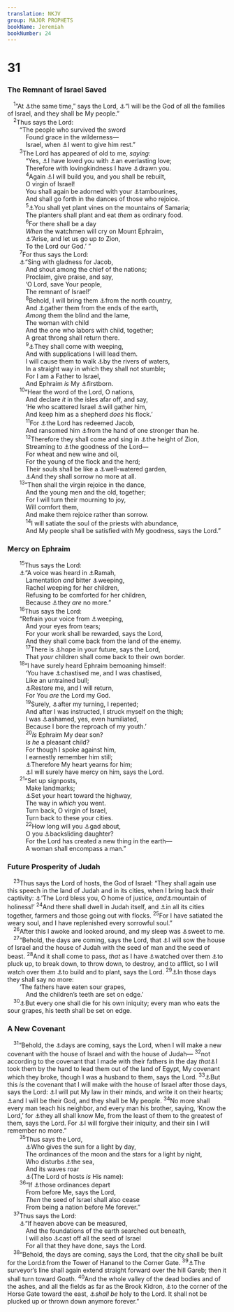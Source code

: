 ```yaml
---
translation: NKJV
group: MAJOR PROPHETS
bookName: Jeremiah 
bookNumber: 24
---
```


<div class="title"><h1>31</h1><h3>The Remnant of Israel Saved</h3></div>
<span class="verse gie_31_1"> <sup>1</sup>“At <a data-toggle="tooltip" data-placement="bottom" title="Jer. 30:24">⚓</a>the same time,” says the Lord, <a data-toggle="tooltip" data-placement="bottom" title="Jer. 30:22">⚓</a>“I will be the God of all the families of Israel, and they shall be My people.”<br/></span>
<span class="verse gie_31_2"> <sup>2</sup>Thus says the Lord:<br/>  “The people who survived the sword<br/>   Found grace in the wilderness—<br/>   Israel, when <a data-toggle="tooltip" data-placement="bottom" title="Ex. 33:14; Num. 10:33; Deut. 1:33; Josh. 1:13; Ps. 95:11; Is. 63:14">⚓</a>I went to give him rest.”<br/></span>
<span class="verse gie_31_3">  <sup>3</sup>The Lord has appeared of old to me, <i>saying:</i><br/>   “Yes, <a data-toggle="tooltip" data-placement="bottom" title="Deut. 4:37; 7:8; Mal. 1:2">⚓</a>I have loved you with <a data-toggle="tooltip" data-placement="bottom" title="Is. 43:4; Rom. 11:28">⚓</a>an everlasting love;<br/>   Therefore with lovingkindness I have <a data-toggle="tooltip" data-placement="bottom" title="Hos. 11:4">⚓</a>drawn you.<br/></span>
<span class="verse gie_31_4">   <sup>4</sup>Again <a data-toggle="tooltip" data-placement="bottom" title="Jer. 33:7">⚓</a>I will build you, and you shall be rebuilt,<br/>   O virgin of Israel!<br/>   You shall again be adorned with your <a data-toggle="tooltip" data-placement="bottom" title="Ex. 15:20; Judg. 11:34; Ps. 149:3">⚓</a>tambourines,<br/>   And shall go forth in the dances of those who rejoice.<br/></span>
<span class="verse gie_31_5">   <sup>5</sup><a data-toggle="tooltip" data-placement="bottom" title="Ps. 107:37; Is. 65:21; Ezek. 28:26; Amos 9:14">⚓</a>You shall yet plant vines on the mountains of Samaria;<br/>   The planters shall plant and eat <i>them</i> as ordinary food.<br/></span>
<span class="verse gie_31_6">   <sup>6</sup>For there shall be a day<br/>   <i>When</i> the watchmen will cry on Mount Ephraim,<br/>   <a data-toggle="tooltip" data-placement="bottom" title="(Is. 2:3; Jer. 31:12; 50:4, 5; Mic. 4:2)">⚓</a>‘Arise, and let us go up <i>to</i> Zion,<br/>   To the Lord our God.’ ”<br/></span>
<span class="verse gie_31_7">  <sup>7</sup>For thus says the Lord:<br/>  <a data-toggle="tooltip" data-placement="bottom" title="Is. 12:5, 6">⚓</a>“Sing with gladness for Jacob,<br/>   And shout among the chief of the nations;<br/>   Proclaim, give praise, and say,<br/>   ‘O Lord, save Your people,<br/>   The remnant of Israel!’<br/></span>
<span class="verse gie_31_8">   <sup>8</sup>Behold, I will bring them <a data-toggle="tooltip" data-placement="bottom" title="Jer. 3:12, 18; 23:8">⚓</a>from the north country,<br/>   And <a data-toggle="tooltip" data-placement="bottom" title="Deut. 30:4; Is. 43:6; Ezek. 20:34, 41; 34:13">⚓</a>gather them from the ends of the earth,<br/>   <i>Among</i> them the blind and the lame,<br/>   The woman with child<br/>   And the one who labors with child, together;<br/>   A great throng shall return there.<br/></span>
<span class="verse gie_31_9">   <sup>9</sup><a data-toggle="tooltip" data-placement="bottom" title="(Ps. 126:5; Jer. 50:4)">⚓</a>They shall come with weeping,<br/>   And with supplications I will lead them.<br/>   I will cause them to walk <a data-toggle="tooltip" data-placement="bottom" title="Is. 35:8; 43:19; 49:10, 11">⚓</a>by the rivers of waters,<br/>   In a straight way in which they shall not stumble;<br/>   For I am a Father to Israel,<br/>   And Ephraim <i>is</i> My <a data-toggle="tooltip" data-placement="bottom" title="Ex. 4:22">⚓</a>firstborn.<br/></span>
<span class="verse gie_31_10">  <sup>10</sup>“Hear the word of the Lord, O nations,<br/>   And declare <i>it</i> in the isles afar off, and say,<br/>   ‘He who scattered Israel <a data-toggle="tooltip" data-placement="bottom" title="Is. 40:11; Ezek. 34:12–14">⚓</a>will gather him,<br/>   And keep him as a shepherd <i>does</i> his flock.’<br/></span>
<span class="verse gie_31_11">   <sup>11</sup>For <a data-toggle="tooltip" data-placement="bottom" title="Is. 44:23; 48:20; Jer. 15:21; 50:19">⚓</a>the Lord has redeemed Jacob,<br/>   And ransomed him <a data-toggle="tooltip" data-placement="bottom" title="Is. 49:24">⚓</a>from the hand of one stronger than he.<br/></span>
<span class="verse gie_31_12">   <sup>12</sup>Therefore they shall come and sing in <a data-toggle="tooltip" data-placement="bottom" title="Ezek. 17:23">⚓</a>the height of Zion,<br/>   Streaming to <a data-toggle="tooltip" data-placement="bottom" title="Hos. 3:5">⚓</a>the goodness of the Lord—<br/>   For wheat and new wine and oil,<br/>   For the young of the flock and the herd;<br/>   Their souls shall be like a <a data-toggle="tooltip" data-placement="bottom" title="Is. 58:11">⚓</a>well-watered garden,<br/>   <a data-toggle="tooltip" data-placement="bottom" title="Is. 35:10; 65:19; (John 16:22; Rev. 21:4)">⚓</a>And they shall sorrow no more at all.<br/></span>
<span class="verse gie_31_13">  <sup>13</sup>“Then shall the virgin rejoice in the dance,<br/>   And the young men and the old, together;<br/>   For I will turn their mourning to joy,<br/>   Will comfort them,<br/>   And make them rejoice rather than sorrow.<br/></span>
<span class="verse gie_31_14">   <sup>14</sup>I will satiate the soul of the priests with abundance,<br/>   And My people shall be satisfied with My goodness, says the Lord.”<br/></span>
<div class="title"><h3>Mercy on Ephraim</h3></div>
<span class="verse gie_31_15">  <sup>15</sup>Thus says the Lord:<br/>  <a data-toggle="tooltip" data-placement="bottom" title="Matt. 2:17, 18">⚓</a>“A voice was heard in <a data-toggle="tooltip" data-placement="bottom" title="Josh. 18:25; Judg. 4:5; Is. 10:29; Jer. 40:1">⚓</a>Ramah,<br/>   Lamentation <i>and</i> bitter <a data-toggle="tooltip" data-placement="bottom" title="Gen. 37:35">⚓</a>weeping,<br/>   Rachel weeping for her children,<br/>   Refusing to be comforted for her children,<br/>   Because <a data-toggle="tooltip" data-placement="bottom" title="Jer. 10:20">⚓</a>they <i>are</i> no more.”<br/></span>
<span class="verse gie_31_16">  <sup>16</sup>Thus says the Lord:<br/>  “Refrain your voice from <a data-toggle="tooltip" data-placement="bottom" title="(Is. 25:8; 30:19)">⚓</a>weeping,<br/>   And your eyes from tears;<br/>   For your work shall be rewarded, says the Lord,<br/>   And they shall come back from the land of the enemy.<br/></span>
<span class="verse gie_31_17">   <sup>17</sup>There is <a data-toggle="tooltip" data-placement="bottom" title="Jer. 29:11">⚓</a>hope in your future, says the Lord,<br/>   That <i>your</i> children shall come back to their own border.<br/></span>
<span class="verse gie_31_18">  <sup>18</sup>“I have surely heard Ephraim bemoaning himself:<br/>   ‘You have <a data-toggle="tooltip" data-placement="bottom" title="Job 5:17; Ps. 94:12">⚓</a>chastised me, and I was chastised,<br/>   Like an untrained bull;<br/>   <a data-toggle="tooltip" data-placement="bottom" title="Ps. 80:3, 7, 19; Jer. 17:4; Lam. 5:21; (Acts 3:26)">⚓</a>Restore me, and I will return,<br/>   For You <i>are</i> the Lord my God.<br/></span>
<span class="verse gie_31_19">   <sup>19</sup>Surely, <a data-toggle="tooltip" data-placement="bottom" title="Deut. 30:2">⚓</a>after my turning, I repented;<br/>   And after I was instructed, I struck myself on the thigh;<br/>   I was <a data-toggle="tooltip" data-placement="bottom" title="Ezek. 36:31; (Zech. 12:10)">⚓</a>ashamed, yes, even humiliated,<br/>   Because I bore the reproach of my youth.’<br/></span>
<span class="verse gie_31_20">   <sup>20</sup><i>Is</i> Ephraim My dear son?<br/>   <i>Is</i> <i>he</i> a pleasant child?<br/>   For though I spoke against him,<br/>   I earnestly remember him still;<br/>   <a data-toggle="tooltip" data-placement="bottom" title="Gen. 43:30; Deut. 32:36; Judg. 10:16; Is. 63:15; Hos. 11:8">⚓</a>Therefore My heart yearns for him;<br/>   <a data-toggle="tooltip" data-placement="bottom" title="Is. 57:18; Jer. 3:12; 12:15; (Hos. 14:4); Mic. 7:18">⚓</a>I will surely have mercy on him, says the Lord.<br/></span>
<span class="verse gie_31_21">  <sup>21</sup>“Set up signposts,<br/>   Make landmarks;<br/>   <a data-toggle="tooltip" data-placement="bottom" title="Jer. 50:5">⚓</a>Set your heart toward the highway,<br/>   The way in <i>which</i> you went.<br/>   Turn back, O virgin of Israel,<br/>   Turn back to these your cities.<br/></span>
<span class="verse gie_31_22">   <sup>22</sup>How long will you <a data-toggle="tooltip" data-placement="bottom" title="Jer. 2:18, 23, 36">⚓</a>gad about,<br/>   O you <a data-toggle="tooltip" data-placement="bottom" title="Jer. 3:6, 8, 11, 12, 14, 22">⚓</a>backsliding daughter?<br/>   For the Lord has created a new thing in the earth—<br/>   A woman shall encompass a man.”<br/></span>
<div class="title"><h3>Future Prosperity of Judah</h3></div>
<span class="verse gie_31_23"> <sup>23</sup>Thus says the Lord of hosts, the God of Israel: “They shall again use this speech in the land of Judah and in its cities, when I bring back their captivity: <a data-toggle="tooltip" data-placement="bottom" title="Ps. 122:5–8; Is. 1:26">⚓</a>‘The Lord bless you, O home of justice, <i>and</i><a data-toggle="tooltip" data-placement="bottom" title="(Zech. 8:3)">⚓</a>mountain of holiness!’ </span>
<span class="verse gie_31_24"><sup>24</sup>And there shall dwell in Judah itself, and <a data-toggle="tooltip" data-placement="bottom" title="Jer. 33:12">⚓</a>in all its cities together, farmers and those going out with flocks. </span>
<span class="verse gie_31_25"><sup>25</sup>For I have satiated the weary soul, and I have replenished every sorrowful soul.”<br/></span>
<span class="verse gie_31_26"> <sup>26</sup>After this I awoke and looked around, and my sleep was <a data-toggle="tooltip" data-placement="bottom" title="Prov. 3:24">⚓</a>sweet to me.<br/></span>
<span class="verse gie_31_27"> <sup>27</sup>“Behold, the days are coming, says the Lord, that <a data-toggle="tooltip" data-placement="bottom" title="Ezek. 36:9–11; Hos. 2:23">⚓</a>I will sow the house of Israel and the house of Judah with the seed of man and the seed of beast. </span>
<span class="verse gie_31_28"><sup>28</sup>And it shall come to pass, <i>that</i> as I have <a data-toggle="tooltip" data-placement="bottom" title="Jer. 44:27; Dan. 9:14">⚓</a>watched over them <a data-toggle="tooltip" data-placement="bottom" title="Jer. 1:10; 18:7">⚓</a>to pluck up, to break down, to throw down, to destroy, and to afflict, so I will watch over them <a data-toggle="tooltip" data-placement="bottom" title="Jer. 24:6">⚓</a>to build and to plant, says the Lord. </span>
<span class="verse gie_31_29"><sup>29</sup><a data-toggle="tooltip" data-placement="bottom" title="Lam. 5:7; Ezek. 18:2, 3">⚓</a>In those days they shall say no more:<br/>  ‘The fathers have eaten sour grapes,<br/>   And the children’s teeth are set on edge.’<br/></span>
<span class="verse gie_31_30"> <sup>30</sup><a data-toggle="tooltip" data-placement="bottom" title="Deut. 24:16; 2 Chr. 25:4; Is. 3:11; (Ezek. 18:4, 20; Gal. 6:5, 7)">⚓</a>But every one shall die for his own iniquity; every man who eats the sour grapes, his teeth shall be set on edge.<br/></span>
<div class="title"><h3>A New Covenant</h3></div>
<span class="verse gie_31_31"> <sup>31</sup>“Behold, the <a data-toggle="tooltip" data-placement="bottom" title="Jer. 32:40; 33:14; Ezek. 37:26; Heb. 8:8–12; 10:16, 17">⚓</a>days are coming, says the Lord, when I will make a new covenant with the house of Israel and with the house of Judah— </span>
<span class="verse gie_31_32"><sup>32</sup>not according to the covenant that I made with their fathers in the day <i>that</i><a data-toggle="tooltip" data-placement="bottom" title="Deut. 1:31; Is. 63:12">⚓</a>I took them by the hand to lead them out of the land of Egypt, My covenant which they broke, though I was a husband to them, says the Lord. </span>
<span class="verse gie_31_33"><sup>33</sup><a data-toggle="tooltip" data-placement="bottom" title="Jer. 32:40; Heb. 10:16">⚓</a>But this <i>is</i> the covenant that I will make with the house of Israel after those days, says the Lord: <a data-toggle="tooltip" data-placement="bottom" title="Ps. 40:8; (Ezek. 11:19; 36:26, 27; 2 Cor. 3:3)">⚓</a>I will put My law in their minds, and write it on their hearts; <a data-toggle="tooltip" data-placement="bottom" title="Jer. 24:7; 30:22; 32:38">⚓</a>and I will be their God, and they shall be My people. </span>
<span class="verse gie_31_34"><sup>34</sup>No more shall every man teach his neighbor, and every man his brother, saying, ‘Know the Lord,’ for <a data-toggle="tooltip" data-placement="bottom" title="Is. 11:9; 54:13; Jer. 24:7; Hab. 2:14; (John 6:45; 1 Cor. 2:10; 1 John 2:20)">⚓</a>they all shall know Me, from the least of them to the greatest of them, says the Lord. For <a data-toggle="tooltip" data-placement="bottom" title="Jer. 33:8; 50:20; Mic. 7:18; (Acts 10:43; 13:39; Rom. 11:27)">⚓</a>I will forgive their iniquity, and their sin I will remember no more.”<br/></span>
<span class="verse gie_31_35">  <sup>35</sup>Thus says the Lord,<br/>   <a data-toggle="tooltip" data-placement="bottom" title="Gen. 1:14–18; Deut. 4:19; Ps. 72:5, 17; 89:2, 36; 119:91">⚓</a>Who gives the sun for a light by day,<br/>   The ordinances of the moon and the stars for a light by night,<br/>   Who disturbs <a data-toggle="tooltip" data-placement="bottom" title="Is. 51:15">⚓</a>the sea,<br/>   And its waves roar<br/>   <a data-toggle="tooltip" data-placement="bottom" title="Jer. 10:16">⚓</a>(The Lord of hosts <i>is</i> His name):<br/></span>
<span class="verse gie_31_36">  <sup>36</sup>“If <a data-toggle="tooltip" data-placement="bottom" title="Ps. 148:6; Is. 54:9, 10; Jer. 33:20">⚓</a>those ordinances depart<br/>   From before Me, says the Lord,<br/>   <i>Then</i> the seed of Israel shall also cease<br/>   From being a nation before Me forever.”<br/></span>
<span class="verse gie_31_37"> <sup>37</sup>Thus says the Lord:<br/>  <a data-toggle="tooltip" data-placement="bottom" title="Is. 40:12; Jer. 33:22">⚓</a>“If heaven above can be measured,<br/>   And the foundations of the earth searched out beneath,<br/>   I will also <a data-toggle="tooltip" data-placement="bottom" title="Jer. 33:24–26; (Rom. 11:2–5, 26, 27)">⚓</a>cast off all the seed of Israel<br/>   For all that they have done, says the Lord.<br/></span>
<span class="verse gie_31_38"> <sup>38</sup>“Behold, the days are coming, says the Lord, that the city shall be built for the Lord<a data-toggle="tooltip" data-placement="bottom" title="Neh. 3:1; 12:39; Zech. 14:10">⚓</a>from the Tower of Hananel to the Corner Gate. </span>
<span class="verse gie_31_39"><sup>39</sup><a data-toggle="tooltip" data-placement="bottom" title="Ezek. 40:8; Zech. 2:1, 2">⚓</a>The surveyor’s line shall again extend straight forward over the hill Gareb; then it shall turn toward Goath. </span>
<span class="verse gie_31_40"><sup>40</sup>And the whole valley of the dead bodies and of the ashes, and all the fields as far as the Brook Kidron, <a data-toggle="tooltip" data-placement="bottom" title="2 Kin. 11:16; 2 Chr. 23:15; Neh. 3:28">⚓</a>to the corner of the Horse Gate toward the east, <a data-toggle="tooltip" data-placement="bottom" title="(Joel 3:17); Zech. 14:20">⚓</a><i>shall</i> <i>be</i> holy to the Lord. It shall not be plucked up or thrown down anymore forever.”<br/></span>
